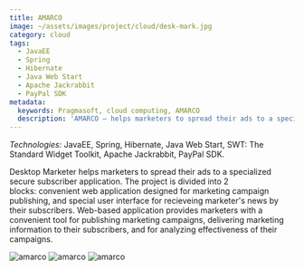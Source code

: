 ```yaml
---
title: AMARCO
image: ~/assets/images/project/cloud/desk-mark.jpg
category: cloud
tags:
  - JavaEE
  - Spring
  - Hibernate
  - Java Web Start
  - Apache Jackrabbit
  - PayPal SDK
metadata:
  keywords: Pragmasoft, cloud computing, AMARCO
  description: 'AMARCO – helps marketers to spread their ads to a specialized secure subscriber application. The project is divided into 2 blocks: web application and user interface. Developed by Pragmasoft'
---
```



*Technologies:* JavaEE, Spring, Hibernate, Java Web Start, SWT: The Standard Widget Toolkit, Apache Jackrabbit, PayPal SDK.

Desktop Marketer helps marketers to spread their ads to a specialized secure subscriber application. The project is divided into 2 blocks: convenient web application designed for marketing campaign publishing, and special user interface for recieveing marketer's news by their subscribers. Web-based application provides marketers with a convenient tool for publishing marketing campaigns, delivering marketing information to their subscribers, and for analyzing effectiveness of their campaigns.

![amarco](~/assets/images/project/cloud/amarco-1.jpg)
![amarco](~/assets/images/project/cloud/amarco-2.jpg)
![amarco](~/assets/images/project/cloud/amarco-3.jpg)
